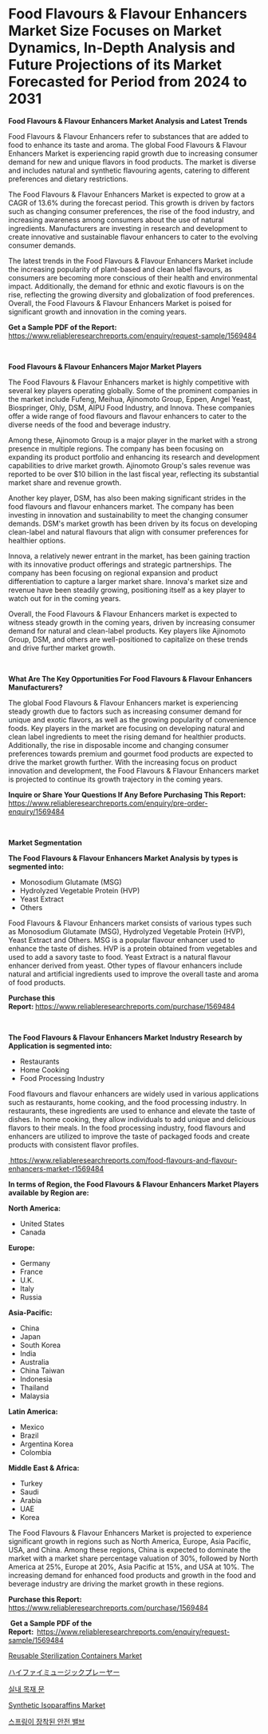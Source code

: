 <p><h1>Food Flavours & Flavour Enhancers Market Size Focuses on Market Dynamics, In-Depth Analysis and Future Projections of its Market Forecasted for Period from 2024 to 2031</h1></p><p><strong>Food Flavours & Flavour Enhancers Market Analysis and Latest Trends</strong></p>
<p><p>Food Flavours & Flavour Enhancers refer to substances that are added to food to enhance its taste and aroma. The global Food Flavours & Flavour Enhancers Market is experiencing rapid growth due to increasing consumer demand for new and unique flavors in food products. The market is diverse and includes natural and synthetic flavouring agents, catering to different preferences and dietary restrictions.</p><p>The Food Flavours & Flavour Enhancers Market is expected to grow at a CAGR of 13.6% during the forecast period. This growth is driven by factors such as changing consumer preferences, the rise of the food industry, and increasing awareness among consumers about the use of natural ingredients. Manufacturers are investing in research and development to create innovative and sustainable flavour enhancers to cater to the evolving consumer demands.</p><p>The latest trends in the Food Flavours & Flavour Enhancers Market include the increasing popularity of plant-based and clean label flavours, as consumers are becoming more conscious of their health and environmental impact. Additionally, the demand for ethnic and exotic flavours is on the rise, reflecting the growing diversity and globalization of food preferences. Overall, the Food Flavours & Flavour Enhancers Market is poised for significant growth and innovation in the coming years.</p></p>
<p><strong>Get a Sample PDF of the Report:&nbsp;</strong> <a href="https://www.reliableresearchreports.com/enquiry/request-sample/1569484">https://www.reliableresearchreports.com/enquiry/request-sample/1569484</a></p>
<p>&nbsp;</p>
<p><strong>Food Flavours & Flavour Enhancers Major Market Players</strong></p>
<p><p>The Food Flavours & Flavour Enhancers market is highly competitive with several key players operating globally. Some of the prominent companies in the market include Fufeng, Meihua, Ajinomoto Group, Eppen, Angel Yeast, Biospringer, Ohly, DSM, AIPU Food Industry, and Innova. These companies offer a wide range of food flavours and flavour enhancers to cater to the diverse needs of the food and beverage industry.</p><p>Among these, Ajinomoto Group is a major player in the market with a strong presence in multiple regions. The company has been focusing on expanding its product portfolio and enhancing its research and development capabilities to drive market growth. Ajinomoto Group's sales revenue was reported to be over $10 billion in the last fiscal year, reflecting its substantial market share and revenue growth.</p><p>Another key player, DSM, has also been making significant strides in the food flavours and flavour enhancers market. The company has been investing in innovation and sustainability to meet the changing consumer demands. DSM's market growth has been driven by its focus on developing clean-label and natural flavours that align with consumer preferences for healthier options.</p><p>Innova, a relatively newer entrant in the market, has been gaining traction with its innovative product offerings and strategic partnerships. The company has been focusing on regional expansion and product differentiation to capture a larger market share. Innova's market size and revenue have been steadily growing, positioning itself as a key player to watch out for in the coming years.</p><p>Overall, the Food Flavours & Flavour Enhancers market is expected to witness steady growth in the coming years, driven by increasing consumer demand for natural and clean-label products. Key players like Ajinomoto Group, DSM, and others are well-positioned to capitalize on these trends and drive further market growth.</p></p>
<p>&nbsp;</p>
<p><strong>What Are The Key Opportunities For Food Flavours & Flavour Enhancers Manufacturers?</strong></p>
<p><p>The global Food Flavours & Flavour Enhancers market is experiencing steady growth due to factors such as increasing consumer demand for unique and exotic flavors, as well as the growing popularity of convenience foods. Key players in the market are focusing on developing natural and clean label ingredients to meet the rising demand for healthier products. Additionally, the rise in disposable income and changing consumer preferences towards premium and gourmet food products are expected to drive the market growth further. With the increasing focus on product innovation and development, the Food Flavours & Flavour Enhancers market is projected to continue its growth trajectory in the coming years.</p></p>
<p><strong>Inquire or Share Your Questions If Any Before Purchasing This Report:</strong> <a href="https://www.reliableresearchreports.com/enquiry/pre-order-enquiry/1569484">https://www.reliableresearchreports.com/enquiry/pre-order-enquiry/1569484</a></p>
<p>&nbsp;</p>
<p><strong>Market Segmentation</strong></p>
<p><strong>The Food Flavours & Flavour Enhancers Market Analysis by types is segmented into:</strong></p>
<p><ul><li>Monosodium Glutamate (MSG)</li><li>Hydrolyzed Vegetable Protein (HVP)</li><li>Yeast Extract</li><li>Others</li></ul></p>
<p><p>Food Flavours & Flavour Enhancers market consists of various types such as Monosodium Glutamate (MSG), Hydrolyzed Vegetable Protein (HVP), Yeast Extract and Others. MSG is a popular flavour enhancer used to enhance the taste of dishes. HVP is a protein obtained from vegetables and used to add a savory taste to food. Yeast Extract is a natural flavour enhancer derived from yeast. Other types of flavour enhancers include natural and artificial ingredients used to improve the overall taste and aroma of food products.</p></p>
<p><strong>Purchase this Report:&nbsp;</strong><a href="https://www.reliableresearchreports.com/purchase/1569484">https://www.reliableresearchreports.com/purchase/1569484</a></p>
<p>&nbsp;</p>
<p><strong>The Food Flavours & Flavour Enhancers Market Industry Research by Application is segmented into:</strong></p>
<p><ul><li>Restaurants</li><li>Home Cooking</li><li>Food Processing Industry</li></ul></p>
<p><p>Food flavours and flavour enhancers are widely used in various applications such as restaurants, home cooking, and the food processing industry. In restaurants, these ingredients are used to enhance and elevate the taste of dishes. In home cooking, they allow individuals to add unique and delicious flavors to their meals. In the food processing industry, food flavours and enhancers are utilized to improve the taste of packaged foods and create products with consistent flavor profiles.</p></p>
<p><a href="https://www.reliableresearchreports.com/food-flavours-and-flavour-enhancers-market-r1569484">&nbsp;https://www.reliableresearchreports.com/food-flavours-and-flavour-enhancers-market-r1569484</a></p>
<p><strong>In terms of Region, the Food Flavours & Flavour Enhancers Market Players available by Region are:</strong></p>
<p>
    <p> <strong> North America: </strong>
        <ul>
            <li>United States</li>
            <li>Canada</li>
        </ul>
        </p> 
    <p> <strong> Europe: </strong>
        <ul>
            <li>Germany</li>
            <li>France</li>
            <li>U.K.</li>
            <li>Italy</li>
            <li>Russia</li>
        </ul>
        </p> 
    <p> <strong> Asia-Pacific: </strong>
        <ul>
            <li>China</li>
            <li>Japan</li>
            <li>South Korea</li>
            <li>India</li>
            <li>Australia</li>
            <li>China Taiwan</li>
            <li>Indonesia</li>
            <li>Thailand</li>
            <li>Malaysia</li>
        </ul>
        </p> 
    <p> <strong> Latin America: </strong>
        <ul>
            <li>Mexico</li>
            <li>Brazil</li>
            <li>Argentina Korea</li>
            <li>Colombia</li>
        </ul>
        </p> 
    <p> <strong> Middle East & Africa: </strong>
        <ul>
            <li>Turkey</li>
            <li>Saudi</li>
            <li>Arabia</li>
            <li>UAE</li>
            <li>Korea</li>
        </ul>
    </p>
    </p>
<p><p>The Food Flavours & Flavour Enhancers Market is projected to experience significant growth in regions such as North America, Europe, Asia Pacific, USA, and China. Among these regions, China is expected to dominate the market with a market share percentage valuation of 30%, followed by North America at 25%, Europe at 20%, Asia Pacific at 15%, and USA at 10%. The increasing demand for enhanced food products and growth in the food and beverage industry are driving the market growth in these regions.</p></p>
<p><strong>Purchase this Report: </strong><a href="https://www.reliableresearchreports.com/purchase/1569484">https://www.reliableresearchreports.com/purchase/1569484</a></p>
<p>&nbsp;<strong>Get a Sample PDF of the Report:&nbsp;&nbsp;</strong><a href="https://www.reliableresearchreports.com/enquiry/request-sample/1569484">https://www.reliableresearchreports.com/enquiry/request-sample/1569484</a></p>
<p><strong></strong></p>
<p><p><a href="https://github.com/edytherolanlouisejk1miz0wig/Market-Research-Report-List-2/blob/main/reusable-sterilization-containers-market.md">Reusable Sterilization Containers Market</a></p><p><a href="https://github.com/WhitneyMurphy1982/Market-Research-Report-List-1/blob/main/5626633108451.md">ハイファイミュージックプレーヤー</a></p><p><a href="https://github.com/bvubpqd5241630/Market-Research-Report-List-2/blob/main/5007599103196.md">실내 목재 문</a></p><p><a href="https://github.com/gracielawharr/Market-Research-Report-List-1/blob/main/synthetic-isoparaffins-market.md">Synthetic Isoparaffins Market</a></p><p><a href="https://github.com/khytkeqagplkzqvh/Market-Research-Report-List-2/blob/main/2822415103197.md">스프링이 장착된 안전 밸브</a></p></p>
